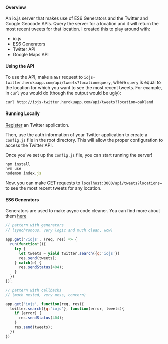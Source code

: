 #### Overview

An io.js server that makes use of ES6 Generators and the Twitter and Google Geocode APIs. Query the server for a location and it will return the most recent tweets for that location. I created this to play around with: 
- io.js
- ES6 Generators
- Twitter API
- Google Maps API

#### Using the API

To use the API, make a `GET` request to `iojs-twitter.herokuapp.com/api/tweets?location=query`, where `query` is equal to the location for which you want to see the most recent tweets. For example, in `curl` you would do (though the output would be ugly):

    curl http://iojs-twitter.herokuapp.com/api/tweets?location=oakland

#### Running Locally

[Register](https://apps.twitter.com/) an Twitter application. 

Then, use the auth information of your Twitter application to create a `config.js` file in the root directory. This will allow the proper configuration to access the Twitter API.

Once you've set up the `config.js` file, you can start running the server!

```javascript
npm install
nvm use
nodemon index.js
```

Now, you can make GET requests to `localhost:3000/api/tweets?locations=` to see the most recent tweets for any location.

#### ES6 Generators

Generators are used to make async code cleaner. You can find more about them [here](https://developer.mozilla.org/en-US/docs/Web/JavaScript/Reference/Statements/function*)

```javascript
// pattern with generators 
// (synchronous, very logic and much clean, wow)

app.get('/iojs', (req, res) => {
  run(function*(){
    try {
      let tweets = yield twitter.search({q:'iojs'})
      res.send(tweets);
    } catch(e) {
      res.sendStatus(404);
    }
  })
});

// pattern with callbacks 
// (much nested, very mess, concern)

app.get('iojs', function(req, res){
  twitter.search({q:'iojs'}, function(error, tweets){
  	if (error) {
  	  res.sendStatus(404);
  	}
    res.send(tweets);
  })
})
```


